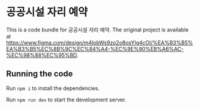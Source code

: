 
  # 공공시설 자리 예약

  This is a code bundle for 공공시설 자리 예약. The original project is available at https://www.figma.com/design/m4lobWs9zo2o8osYIg4cOI/%EA%B3%B5%EA%B3%B5%EC%8B%9C%EC%84%A4-%EC%9E%90%EB%A6%AC-%EC%98%88%EC%95%BD.

  ## Running the code

  Run `npm i` to install the dependencies.

  Run `npm run dev` to start the development server.
  